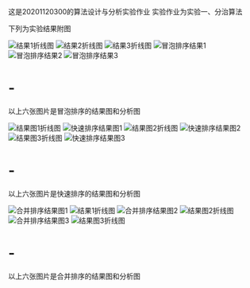 这是20201120300的算法设计与分析实验作业
实验作业为实验一、分治算法

下列为实验结果附图

![结果1折线图](https://user-images.githubusercontent.com/107355415/177530715-417e8eb9-495d-4f42-bff4-92ea279bc92b.png)
![结果2折线图](https://user-images.githubusercontent.com/107355415/177530729-7664633d-d92c-4ebb-bdf9-168d2d2cd009.png)
![结果3折线图](https://user-images.githubusercontent.com/107355415/177530734-f348864a-3221-4952-ab7c-fa76bde5f726.png)
![冒泡排序结果1](https://user-images.githubusercontent.com/107355415/177530742-5bb01d63-5fea-4ee3-9bae-dee00a4acfb8.png)
![冒泡排序结果2](https://user-images.githubusercontent.com/107355415/177530745-58478a2c-2473-424e-9b39-0b13d7ad2394.png)
![冒泡排序结果3](https://user-images.githubusercontent.com/107355415/177530751-37c57177-9569-4325-bb0f-1bdd64028e9b.png)
# -
以上六张图片是冒泡排序的结果图和分析图

![结果图1折线图](https://user-images.githubusercontent.com/107355415/177532306-6b1512c3-4f73-4ec0-a63b-24c0c61ab275.png)
![快速排序结果图1](https://user-images.githubusercontent.com/107355415/177532314-b9b25d1c-7006-49c9-b62e-d9c16e876693.png)
![结果图2折线图](https://user-images.githubusercontent.com/107355415/177532873-6b776104-c228-423c-a3d8-a0e3d2c259b6.png)
![快速排序结果图2](https://user-images.githubusercontent.com/107355415/177532862-45d5c826-0b97-4744-9d47-33daf1d3f601.png)
![结果图3折线图](https://user-images.githubusercontent.com/107355415/177533370-0aaf3484-dedd-497e-8aca-ac794d80567c.png)
![快速排序结果图3](https://user-images.githubusercontent.com/107355415/177533436-c2ce9eb3-862f-43a7-aba0-7b802afd07e3.png)
# -
以上六张图片是快速排序的结果图和分析图

![合并排序结果图1](https://user-images.githubusercontent.com/107355415/177533945-1c4c8524-74e2-48e2-99ac-e55ce002f342.png)
![结果1折线图](https://user-images.githubusercontent.com/107355415/177533953-8cbb7785-861d-4ce2-9f4d-5394dd0e56c3.png)
![合并排序结果图2](https://user-images.githubusercontent.com/107355415/177534123-e5febf35-3de0-44d2-8e5d-b357820333b3.png)
![结果图2折线图](https://user-images.githubusercontent.com/107355415/177534131-5291ca1d-785a-46e8-b1c7-638362345cbd.png)
![合并排序结果图3](https://user-images.githubusercontent.com/107355415/177534571-99e3a14b-4ca0-4bc9-9ddb-eccb11fc69dc.png)
![结果图3折线图](https://user-images.githubusercontent.com/107355415/177534580-47599c4f-6734-4629-9fd7-8f13467f436c.png)
# -
以上六张图片是合并排序的结果图和分析图
